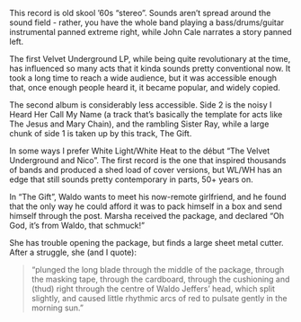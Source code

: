 This record is old skool ’60s “stereo”. Sounds aren’t spread around the sound field - rather, you have the whole band playing a bass/drums/guitar instrumental panned extreme right, while John Cale narrates a story panned left.

The first Velvet Underground LP, while being quite revolutionary at the time, has influenced so many acts that it kinda sounds pretty conventional now.  It took a long time to reach a wide audience, but it was accessible enough that, once enough people heard it, it became popular, and widely copied.

The second album is considerably less accessible. Side 2 is the noisy I Heard Her Call My Name (a track that’s basically the template for acts like The Jesus and Mary Chain), and the rambling Sister Ray, while a large chunk of side 1 is taken up by this track, The Gift.

In some ways I prefer White Light/White Heat to the début “The Velvet Underground and Nico”. The first record is the one that inspired thousands of bands and produced a shed load of cover versions, but WL/WH has an edge that still sounds pretty contemporary in parts, 50+ years on.

In “The Gift”, Waldo wants to meet his now-remote girlfriend, and he found that the only way he could afford it was to pack himself in a box and send himself through the post.  Marsha received the package, and declared “Oh God, it’s from Waldo, that schmuck!”

She has trouble opening the package, but finds a large sheet metal cutter. After a struggle, she (and I quote):

> “plunged the long blade through the middle of the package, through the masking tape, through the cardboard, through the cushioning and (thud) right through the centre of Waldo Jeffers’ head, which split slightly, and caused little rhythmic arcs of red to pulsate gently in the morning sun.”

